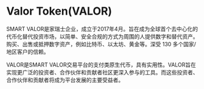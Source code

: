 # Valor Token(VALOR)

SMART VALOR是家瑞士企业，成立于2017年4月。旨在成为全球首个去中心化的代币化替代投资市场，以简单、安全合规的方式为周围的人提供数字和替代资产。购买、出售或抵押数字资产，例如比特币、以太坊、黄金等。深受 130 多个国家/地区客户的信赖。

VALOR是SMART VALOR交易平台的支付类原生代币，具有实用性。VALOR旨在实现更广泛的投资者、合作伙伴和贡献者社区更深入参与的工具。而这些投资者、合作伙伴和贡献者将成为平台发展的主要受益者。
